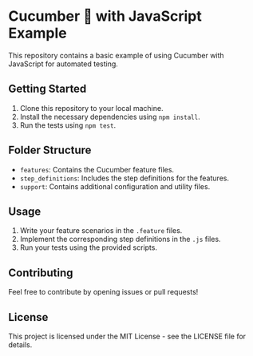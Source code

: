 # Cucumber 🥒 with JavaScript Example

This repository contains a basic example of using Cucumber with JavaScript for automated testing.

## Getting Started

1. Clone this repository to your local machine.
2. Install the necessary dependencies using `npm install`.
3. Run the tests using `npm test`.

## Folder Structure

- `features`: Contains the Cucumber feature files.
- `step_definitions`: Includes the step definitions for the features.
- `support`: Contains additional configuration and utility files.

## Usage

1. Write your feature scenarios in the `.feature` files.
2. Implement the corresponding step definitions in the `.js` files.
3. Run your tests using the provided scripts.

## Contributing

Feel free to contribute by opening issues or pull requests!

## License

This project is licensed under the MIT License - see the LICENSE file for details.
